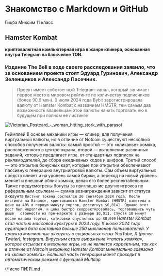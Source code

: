# Знакомство с Markdown и GitHub
Гицба Миксим 11 класс
## Hamster Kombat 
**криптовалютная компьютерная игра в жанре кликера, основанная внутри Telegram на блокчейне TON.**
### Издание The Bell в ходе своего расследования заявило, что за основанием проекта стоят Эдуард Гуринович, Александр Зеленщиков и Александр Пасечник.
>Проект имеет собственный Telegram-канал, который занимает первое место в мировом рейтинге по количеству подписчиков (более 90,6 млн).
>9 июля 2024 года Bybit зарегистрировала валюту от Hamster Kombat с названием HMSTR, тем самым дав возможность владельцам этой валюты начать торговать ею в будущем при полном её листинге

![Victorian_Postcard_-_woman_hitting_stork_with_parasol](https://avatars.mds.yandex.net/i?id=2a000001922e7b99dcb2e2f26c05cb4f54c9-1529114-fast-images&n=13)



Геймплей
В основе механики игры — кликер, для получения виртуальной валюты, но в отличие от Notcoin существуют несколько способов получения валюты: самый простой — это «кликанье» хомяка, расположенного в центре экрана, второй — выполнение различных заданий, которые предлагает игра, от стандартных подписок на рекламодателей, до сбора ежедневных кодов и шифров. Третий способ — это открытие бонусных карт, которые при открытии обеспечивают пассивную генерацию внутриигровой валюты. Сам объём виртуальных средств влияет и на уровень самой биржи, а переход на новый уровень меняет и внешний облик хомяка, делая его более респектабельным. Также предусмотрены бонусы за приглашение других игроков по реферальным ссылкам — сумма вознаграждения зависит от статуса аккаунта
  `Листинг токена состоялся 26 сентября 2024 года. После листинга на Binance, криптовалюта Hamster Kombat (HMSTR) взлетела в цене на 40% в первую минуту торгов, достигнув $0,0141. Однако этот рост был недолгим, и цена быстро скорректировалась, торговавшись чуть выше   стоимости на пре-маркете в размере $0,011. Спустя 10 минут после начала торгов, котировки опустились до $0,009`
_Hamster Kombat стал частью массовой культуры в 2024 году. К июлю 2024 года аудитория бота составила больше 250 миллионов пользователей. У проекта миллионные аккаунты в социальных сетях YouTube, X (ранее Twitter), Instagram. Вирусным стало выражение «тапать хомяка», которое отсылает к механике игры, но не является корректным, так как в отличие от Notcoin механика Hamster Kombat минимально завязана на «клике хомяка». Большая часть генерации монет проходит в автоматическом режиме с функцией Multitap_



(Число ПИ)[PI.md](https://github.com/tm0009/trivial/blob/main/PI.md)
